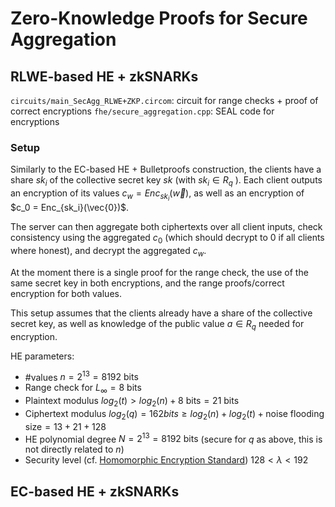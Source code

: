 # Zero-Knowledge Proofs for Secure Aggregation

## RLWE-based HE + zkSNARKs
`circuits/main_SecAgg_RLWE+ZKP.circom`: circuit for range checks + proof of correct encryptions
`fhe/secure_aggregation.cpp`: SEAL code for encryptions

### Setup
Similarly to the EC-based HE + Bulletproofs construction, the clients have a share $sk_i$ of the collective secret key $sk$ (with $sk_i \in R_q$ ). Each client outputs an encryption of its values $c_w = Enc_{sk_i}(\vec{w})$, as well as an encryption of $c_0 = Enc_{sk_i}(\vec{0})$. 

The server can then aggregate both ciphertexts over all client inputs, check consistency using the aggregated $c_0$ (which should decrypt to $0$ if all clients where honest), and decrypt the aggregated $c_w$. 

At the moment there is a single proof for the range check, the use of the same secret key in both encryptions, and the range proofs/correct encryption for both values. 

This setup assumes that the clients already have a share of the collective secret key, as well as knowledge of the public value $a \in R_q$ needed for encryption. 

HE parameters: 
- \#values $n = 2^{13} = 8192 \text{ bits}$
- Range check for $L_\infty = 8 \text{ bits}$
- Plaintext modulus $log_2(t) > log_2(n) + 8 \text{ bits} = 21 \text{ bits}$ 
- Ciphertext modulus $log_2(q) = 162 bits \ge log_2(n) + log_2(t) + \text{noise flooding size} = 13 + 21 + 128$
- HE polynomial degree $N = 2^{13} = 8192 \text{ bits}$ (secure for $q$ as above, this is not directly related to $n$) 
- Security level (cf. [Homomorphic Encryption Standard](https://homomorphicencryption.org/wp-content/uploads/2018/11/HomomorphicEncryptionStandardv1.1.pdf)) $128 < \lambda < 192$

## EC-based HE + zkSNARKs
